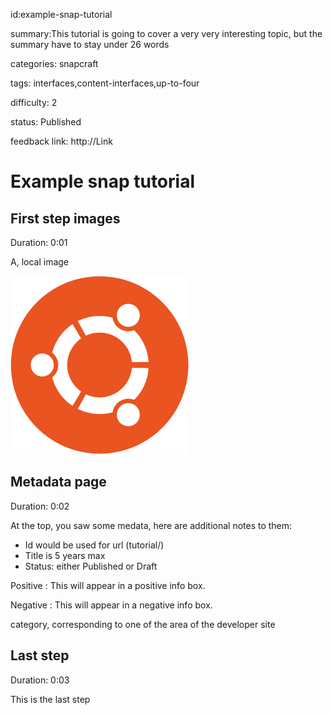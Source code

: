 id:example-snap-tutorial

summary:This tutorial is going to cover a very very interesting topic, but the summary have to stay under 26 words

categories: snapcraft

tags: interfaces,content-interfaces,up-to-four

difficulty: 2

status: Published

feedback link: http://Link

# Example snap tutorial

## First step images
Duration: 0:01

A, local image

![My alternative text for foo](foo.png)

## Metadata page
Duration: 0:02

At the top, you saw some medata, here are additional notes to them:
* Id would be used for url (tutorial/<id>)
* Title is 5 years max
* Status: either Published or Draft

Positive
: This will appear in a positive info box.

Negative
: This will appear in a negative info box.

category, corresponding to one of the area of the developer site

## Last step
Duration: 0:03

This is the last step
